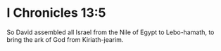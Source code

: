 # I Chronicles 13:5

So David assembled all Israel from the Nile of Egypt to Lebo-hamath, to bring the ark of God from Kiriath-jearim.
